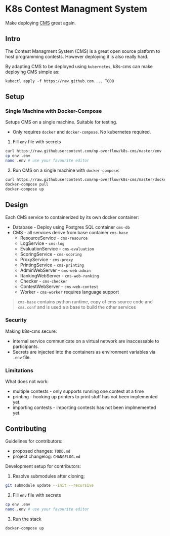 # K8s Contest Managment System
Make deploying [CMS](https://github.com/cms-dev/cms) great again.

## Intro
The Contest Managment System (CMS) is a great open source platform to host programming contests. 
However deploying it is also really hard.

By adapting CMS to be deployed using `kubernetes`, k8s-cms can make deploying 
CMS simple as:
```
kubectl apply -f https://raw.github.com.... TODO
```

## Setup

### Single Machine with Docker-Compose
Setups CMS on a single machine. Suitable for testing.
- Only requires `docker` and `docker-compose`. No kubernetes required.
1. Fill `env` file with secrets
```sh
curl https://raw.githubusercontent.com/np-overflow/k8s-cms/master/env -o env
cp env .env
nano .env # use your favourite editor
```
2. Run CMS on a single machine with `docker-compose`:
```sh
curl https://raw.githubusercontent.com/np-overflow/k8s-cms/master/docker-compose.yml -o docker-compose.yaml
docker-compose pull 
docker-compose up 
```
## Design
Each CMS service to containerized by its own docker container:
- Database - Deploy using Postgres SQL container `cms-db`
- CMS - all services derive from base container `cms-base`
    - ResourceService - `cms-resource`
    - LogService - `cms-log`
    - EvaluationService - `cms-evaluation`
    - ScoringService - `cms-scoring`
    - ProxyService - `cms-proxy`
    - PrintingService - `cms-printing`
    - AdminWebServer - `cms-web-admin`
    - RankingWebServer - `cms-web-ranking`
    - Checker - `cms-checker`
    - ContestWebServer - `cms-web-contest`
    - Worker - `cms-worker` requires language support

> `cms-base` contains python runtime, copy of cms source code and `cms.conf`
>  and is used a a base to build the other services

### Security
Making k8s-cms secure:
- internal service communicate on a virtual network are inaccessable to participants.
- Secrets are injected into the containers as environment variables via `.env` file.

### Limitations
What does not work:
- multiple contests - only supports running one contest at a time
- printing - hooking up printers to print stuff has not been implemented yet.
- importing contests - importing contests has not been  implmemented yet.

## Contributing
Guidelines for contributors:
- proposed changes: `TODO.md`
- project changelog: `CHANGELOG.md`


Development setup for contributors:
1. Resolve submodules after cloning;
```sh
git submodule update --init --recursive
```
2. Fill `env` file with secrets
```sh
cp env .env
nano .env # use your favourite editor
```
3. Run the stack
```sh
docker-compose up
```
